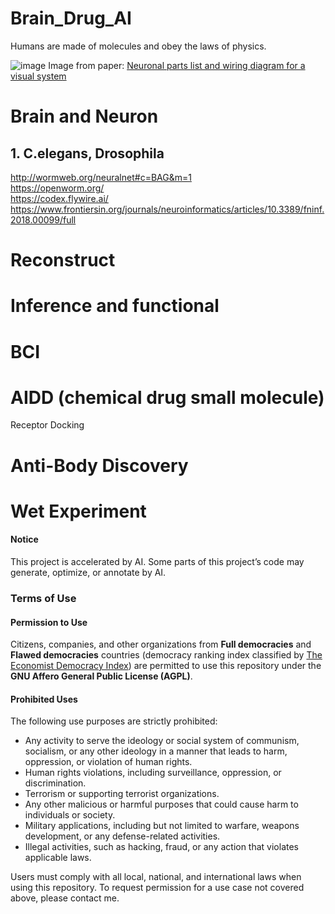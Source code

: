 # Brain_Drug_AI

Humans are made of molecules and obey the laws of physics.

![image](https://github.com/user-attachments/assets/9571f61c-ff84-4d5e-8fbb-ea7d4b80d4d1)
Image from paper: [Neuronal parts list and wiring diagram for a visual system](https://www.nature.com/articles/s41586-024-07981-1)

# Brain and Neuron
## 1. C.elegans, Drosophila
http://wormweb.org/neuralnet#c=BAG&m=1  
https://openworm.org/  
https://codex.flywire.ai/  
https://www.frontiersin.org/journals/neuroinformatics/articles/10.3389/fninf.2018.00099/full

# Reconstruct

# Inference and functional

# BCI

# AIDD (chemical drug small molecule)
Receptor
Docking

# Anti-Body Discovery

# Wet Experiment


####  Notice
This project is accelerated by AI. Some parts of this project’s code may generate, optimize, or annotate by AI.

### Terms of Use

#### Permission to Use
Citizens, companies, and other organizations from **Full democracies** and **Flawed democracies** countries (democracy ranking index classified by [The Economist Democracy Index](https://en.wikipedia.org/wiki/The_Economist_Democracy_Index)) are permitted to use this repository under the **GNU Affero General Public License (AGPL)**.

#### Prohibited Uses

The following use purposes are strictly prohibited:

- Any activity to serve the ideology or social system of communism, socialism, or any other ideology in a manner that leads to harm, oppression, or violation of human rights.
- Human rights violations, including surveillance, oppression, or discrimination.
- Terrorism or supporting terrorist organizations.
- Any other malicious or harmful purposes that could cause harm to individuals or society.
- Military applications, including but not limited to warfare, weapons development, or any defense-related activities.
- Illegal activities, such as hacking, fraud, or any action that violates applicable laws.

Users must comply with all local, national, and international laws when using this repository. To request permission for a use case not covered above, please contact me.
